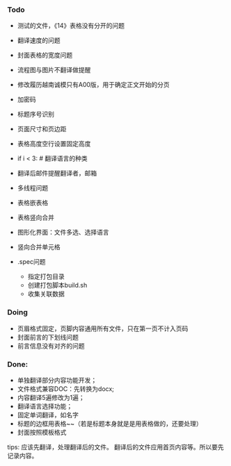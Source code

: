 ### Todo
 - 测试的文件，《14》表格没有分开的问题
 
 - 翻译速度的问题
 - 封面表格的宽度问题
 - 流程图与图片不翻译做提醒
 - 修改履历越南诚模只有A00版，用于确定正文开始的分页
 - 加密码
 - 标题序号识别
 - 页面尺寸和页边距
 - 表格高度空行设置固定高度
 - if i < 3: # 翻译语言的种类

 - 翻译后邮件提醒翻译者，邮箱
 - 多线程问题
 - 表格嵌表格
 - 表格竖向合并

 - 图形化界面：文件多选、选择语言
 - 竖向合并单元格

 - .spec问题
   - 指定打包目录
   - 创建打包脚本build.sh
   - 收集关联数据

### Doing
 - 页眉格式固定，页脚内容通用所有文件，只在第一页不计入页码
 - 封面前言的下划线问题
 - 前言信息没有对齐的问题

### Done:
 - 单独翻译部分内容功能开发；
 - 文件格式兼容DOC：先转换为docx;
 - 内容翻译5遍修改为1遍； 
 - 翻译语言选择功能；
 - 固定单词翻译，如名字
 - 标题的边框用表格~~（若是标题本身就是是用表格做的，还要处理）
 - 封面按照模板格式


tips:
应该先翻译，处理翻译后的文件。
翻译后的文件应用首页内容等。所以要先记录内容。